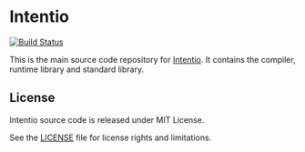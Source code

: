 # Intentio

[![Build Status](https://dev.azure.com/intentio-lang/intentio/_apis/build/status/intentio-lang.intentio)](https://dev.azure.com/intentio-lang/intentio/_build/latest?definitionId=1)

This is the main source code repository for [Intentio]. It contains the compiler, runtime library and standard library.

## License

Intentio source code is released under MIT License.

See the [LICENSE] file for license rights and limitations.

[Intentio]: https://github.com/intentio-lang
[LICENSE]: https://github.com/intentio-lang/intentio/blob/master/LICENSE.txt
